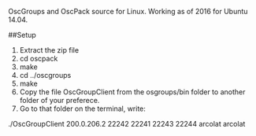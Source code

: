 OscGroups and OscPack source for Linux. Working as of 2016 for Ubuntu 14.04.

##Setup

1. Extract the zip file
2. cd oscpack
3. make
4. cd ../oscgroups
5. make
6. Copy the file OscGroupClient from the osgroups/bin folder to another folder of your preferece.
7. Go to that folder on the terminal, write:

./OscGroupClient 200.0.206.2 22242 22241 22243 22244 <username> <password> arcolat arcolat
